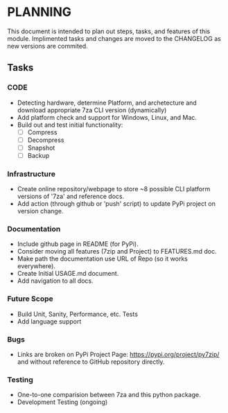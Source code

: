# PLANNING
This document is intended to plan out steps, tasks, and features of this module. 
Implimented tasks and changes are moved to the CHANGELOG as new versions are commited.

## Tasks

### CODE
- Detecting hardware, determine Platform, and archetecture and download appropriate 7za CLI version (dynamically)
- Add platform check and support for Windows, Linux, and Mac.
- Build out and test initial functionality:
  - [ ] Compress
  - [ ] Decompress
  - [ ] Snapshot
  - [ ] Backup

### Infrastructure
- Create online repository/webpage to store ~8 possible CLI platform versions of '7za' and reference docs.
- Add action (through github or 'push' script) to update PyPi project on version change.

### Documentation
- Include github page in README (for PyPi).
- Consider moving all features (7zip and Project) to FEATURES.md doc.
- Make path the documentation use URL of Repo (so it works everywhere).
- Create Initial USAGE.md document.
- Add navigation to all docs.

### Future Scope
- Build Unit, Sanity, Performance, etc. Tests
- Add language support

### Bugs
- Links are broken on PyPi Project Page: https://pypi.org/project/py7zip/
  and without reference to GitHub repository directly.

### Testing
- One-to-one comparision between 7za and this python package.
- Development Testing (ongoing)